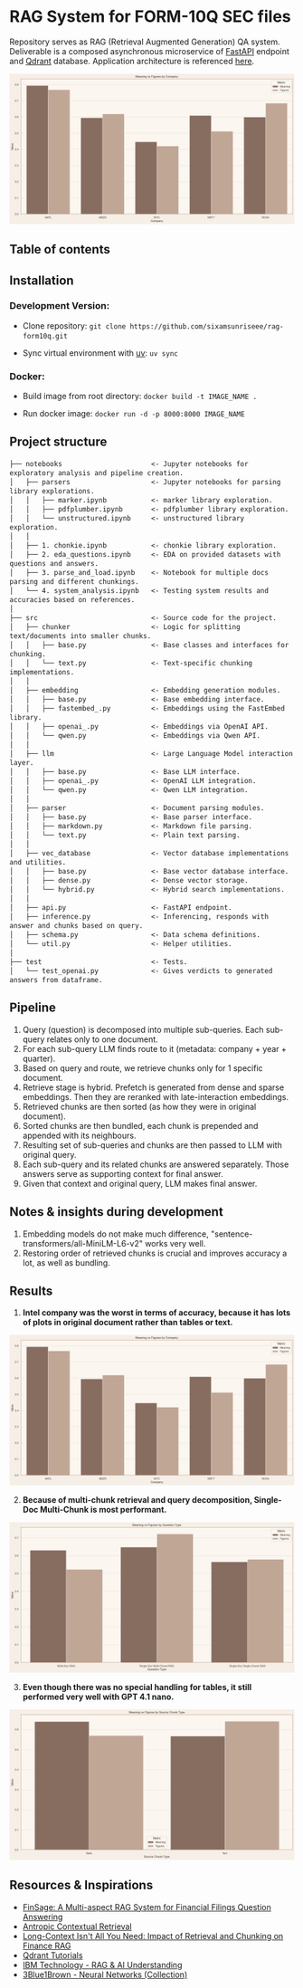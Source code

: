 # RAG System for FORM-10Q SEC files

Repository serves as RAG (Retrieval Augmented Generation) QA system.
Deliverable is a composed asynchronous microservice of [FastAPI](https://github.com/fastapi/fastapi) endpoint
and [Qdrant](https://qdrant.tech/) database. Application architecture is referenced [here](docs/architecutre.md).

![](assets/company.png)

## Table of contents


## Installation

### Development Version:
- Clone repository:
`git clone https://github.com/sixamsunriseee/rag-form10q.git`

- Sync virtual environment with [uv](https://github.com/astral-sh/uv):
`uv sync`

### Docker:
- Build image from root directory: 
`docker build -t IMAGE_NAME .`

- Run docker image:
`docker run -d -p 8000:8000 IMAGE_NAME`


## Project structure
```
├── notebooks                      <- Jupyter notebooks for exploratory analysis and pipeline creation.
│   ├── parsers                    <- Jupyter notebooks for parsing library explorations.
│   │   ├── marker.ipynb           <- marker library exploration.
│   │   ├── pdfplumber.ipynb       <- pdfplumber library exploration.
│   │   └── unstructured.ipynb     <- unstructured library exploration.
│   │
│   ├── 1. chonkie.ipynb           <- chonkie library exploration.
│   ├── 2. eda_questions.ipynb     <- EDA on provided datasets with questions and answers.
│   ├── 3. parse_and_load.ipynb    <- Notebook for multiple docs parsing and different chunkings.
│   └── 4. system_analysis.ipynb   <- Testing system results and accuracies based on references.
│
├── src                            <- Source code for the project.
│   ├── chunker                    <- Logic for splitting text/documents into smaller chunks.
│   │   ├── base.py                <- Base classes and interfaces for chunking.
│   │   └── text.py                <- Text-specific chunking implementations.
│   │
│   ├── embedding                  <- Embedding generation modules.
│   │   ├── base.py                <- Base embedding interface.
│   │   ├── fastembed_.py          <- Embeddings using the FastEmbed library.
│   │   ├── openai_.py             <- Embeddings via OpenAI API.
│   │   └── qwen.py                <- Embeddings via Qwen API.
│   │
│   ├── llm                        <- Large Language Model interaction layer.
│   │   ├── base.py                <- Base LLM interface.
│   │   ├── openai_.py             <- OpenAI LLM integration.
│   │   └── qwen.py                <- Qwen LLM integration.
│   │
│   ├── parser                     <- Document parsing modules.
│   │   ├── base.py                <- Base parser interface.
│   │   ├── markdown.py            <- Markdown file parsing.
│   │   └── text.py                <- Plain text parsing.
│   │
│   ├── vec_database               <- Vector database implementations and utilities.
│   │   ├── base.py                <- Base vector database interface.
│   │   ├── dense.py               <- Dense vector storage.
│   │   └── hybrid.py              <- Hybrid search implementations.
│   │
│   ├── api.py                     <- FastAPI endpoint.
│   ├── inference.py               <- Inferencing, responds with answer and chunks based on query.
│   ├── schema.py                  <- Data schema definitions.
│   └── util.py                    <- Helper utilities.
│
├── test                           <- Tests.
│   └── test_openai.py             <- Gives verdicts to generated answers from dataframe.
```

## Pipeline

1) Query (question) is decomposed into multiple sub-queries. Each sub-query relates only to one document.
2) For each sub-query LLM finds route to it (metadata: company + year + quarter).
3) Based on query and route, we retrieve chunks only for 1 specific document.
4) Retrieve stage is hybrid. Prefetch is generated from dense and sparse embeddings. Then they are reranked with late-interaction embeddings.
5) Retrieved chunks are then sorted (as how they were in original document).
6) Sorted chunks are then bundled, each chunk is prepended and appended with its neighbours.
7) Resulting set of sub-queries and chunks are then passed to LLM with original query.
8) Each sub-query and its related chunks are answered separately. Those answers serve as supporting context for final answer.
9) Given that context and original query, LLM makes final answer.


## Notes & insights during development
1) Embedding models do not make much difference, "sentence-transformers/all-MiniLM-L6-v2" works very well.
2) Restoring order of retrieved chunks is crucial and improves accuracy a lot, as well as bundling.


## Results

1) **Intel company was the worst in terms of accuracy, because it has lots of plots in original document rather than tables or text.** 

![](assets/company.png)

2) **Because of multi-chunk retrieval and query decomposition, Single-Doc Multi-Chunk is most performant.**

![](assets/question-type.png)

3) **Even though there was no special handling for tables, it still performed very well with GPT 4.1 nano.**

![](assets/source-chunk-type.png)

## Resources & Inspirations
- [FinSage: A Multi-aspect RAG System for Financial Filings
Question Answering](https://arxiv.org/pdf/2504.14493)
- [Antropic Contextual Retrieval](https://www.anthropic.com/news/contextual-retrieval)
- [Long-Context Isn't All You Need: Impact of Retrieval and Chunking on Finance RAG](https://www.snowflake.com/en/engineering-blog/impact-retrieval-chunking-finance-rag/)
- [Qdrant Tutorials](https://qdrant.tech/documentation)
- [IBM Technology - RAG & AI Understanding](https://www.youtube.com/@IBMTechnology/playlists)
- [3Blue1Brown - Neural Networks (Collection)](https://www.youtube.com/watch?v=aircAruvnKk&list=PLZHQObOWTQDNU6R1_67000Dx_ZCJB-3pi)